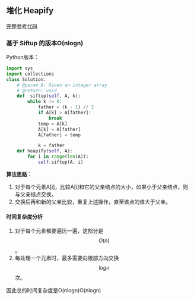 ## 堆化 Heapify

[完整参考代码](http://www.jiuzhang.com/solution/heapify/)

### 基于 Siftup 的版本O\(nlogn\)

Python版本：

```py
import sys
import collections
class Solution:
    # @param A: Given an integer array
    # @return: void
    def  siftup(self, A, k):
        while k != 0:
            father = (k - 1) // 2
            if A[k] > A[father]:
                break
            temp = A[k]
            A[k] = A[father]
            A[father] = temp

            k = father
    def heapify(self, A):
        for i in range(len(A)):
            self.siftup(A, i)
```

**算法思路：**

1. 对于每个元素A\[i\]，比较A\[i\]和它的父亲结点的大小，如果小于父亲结点，则与父亲结点交换。
2. 交换后再和新的父亲比较，重复上述操作，直至该点的值大于父亲。

#### 时间复杂度分析

1. 对于每个元素都要遍历一遍，这部分是$$O(n)$$。
2. 每处理一个元素时，最多需要向根部方向交换$$logn$$次。

因此总的时间复杂度是O\(nlogn\)O\(nlogn\)

